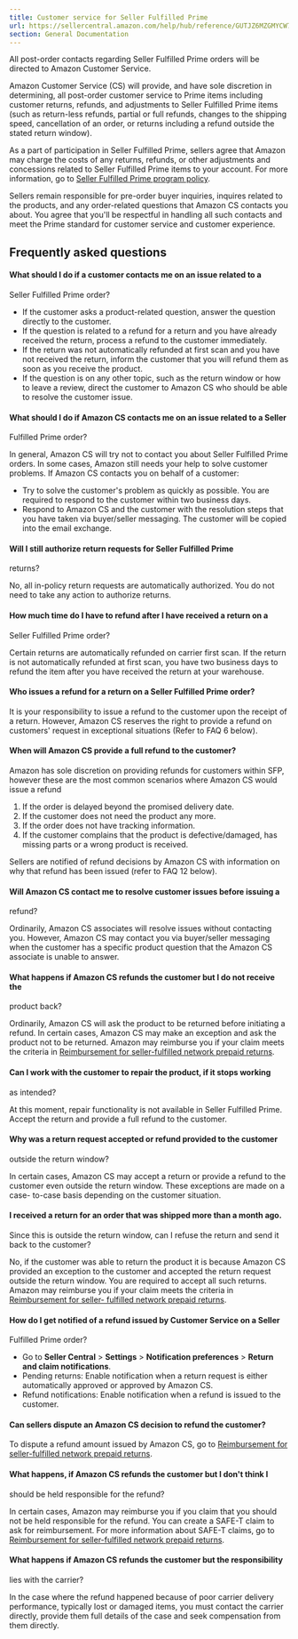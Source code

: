 ```yaml
---
title: Customer service for Seller Fulfilled Prime
url: https://sellercentral.amazon.com/help/hub/reference/GUTJZ6MZGMYCW7PW
section: General Documentation
---
```


All post-order contacts regarding Seller Fulfilled Prime orders will be
directed to Amazon Customer Service.

Amazon Customer Service (CS) will provide, and have sole discretion in
determining, all post-order customer service to Prime items including customer
returns, refunds, and adjustments to Seller Fulfilled Prime items (such as
return-less refunds, partial or full refunds, changes to the shipping speed,
cancellation of an order, or returns including a refund outside the stated
return window).

As a part of participation in Seller Fulfilled Prime, sellers agree that
Amazon may charge the costs of any returns, refunds, or other adjustments and
concessions related to Seller Fulfilled Prime items to your account. For more
information, go to [Seller Fulfilled Prime program
policy](/gp/help/G201812300).

Sellers remain responsible for pre-order buyer inquiries, inquires related to
the products, and any order-related questions that Amazon CS contacts you
about. You agree that you'll be respectful in handling all such contacts and
meet the Prime standard for customer service and customer experience.

## Frequently asked questions

#### What should I do if a customer contacts me on an issue related to a
Seller Fulfilled Prime order?

  * If the customer asks a product-related question, answer the question directly to the customer.
  * If the question is related to a refund for a return and you have already received the return, process a refund to the customer immediately.
  * If the return was not automatically refunded at first scan and you have not received the return, inform the customer that you will refund them as soon as you receive the product.
  * If the question is on any other topic, such as the return window or how to leave a review, direct the customer to Amazon CS who should be able to resolve the customer issue.

#### What should I do if Amazon CS contacts me on an issue related to a Seller
Fulfilled Prime order?

In general, Amazon CS will try not to contact you about Seller Fulfilled Prime
orders. In some cases, Amazon still needs your help to solve customer
problems. If Amazon CS contacts you on behalf of a customer:

  * Try to solve the customer's problem as quickly as possible. You are required to respond to the customer within two business days.
  * Respond to Amazon CS and the customer with the resolution steps that you have taken via buyer/seller messaging. The customer will be copied into the email exchange.

#### Will I still authorize return requests for Seller Fulfilled Prime
returns?

No, all in-policy return requests are automatically authorized. You do not
need to take any action to authorize returns.

#### How much time do I have to refund after I have received a return on a
Seller Fulfilled Prime order?

Certain returns are automatically refunded on carrier first scan. If the
return is not automatically refunded at first scan, you have two business days
to refund the item after you have received the return at your warehouse.

#### Who issues a refund for a return on a Seller Fulfilled Prime order?

It is your responsibility to issue a refund to the customer upon the receipt
of a return. However, Amazon CS reserves the right to provide a refund on
customers' request in exceptional situations (Refer to FAQ 6 below).

#### When will Amazon CS provide a full refund to the customer?

Amazon has sole discretion on providing refunds for customers within SFP,
however these are the most common scenarios where Amazon CS would issue a
refund  

  1. If the order is delayed beyond the promised delivery date.
  2. If the customer does not need the product any more.
  3. If the order does not have tracking information.
  4. If the customer complains that the product is defective/damaged, has missing parts or a wrong product is received.

Sellers are notified of refund decisions by Amazon CS with information on why
that refund has been issued (refer to FAQ 12 below).

#### Will Amazon CS contact me to resolve customer issues before issuing a
refund?

Ordinarily, Amazon CS associates will resolve issues without contacting you.
However, Amazon CS may contact you via buyer/seller messaging when the
customer has a specific product question that the Amazon CS associate is
unable to answer.

#### What happens if Amazon CS refunds the customer but I do not receive the
product back?

Ordinarily, Amazon CS will ask the product to be returned before initiating a
refund. In certain cases, Amazon CS may make an exception and ask the product
not to be returned. Amazon may reimburse you if your claim meets the criteria
in [Reimbursement for seller-fulfilled network prepaid
returns](/gp/help/G202175000).

#### Can I work with the customer to repair the product, if it stops working
as intended?

At this moment, repair functionality is not available in Seller Fulfilled
Prime. Accept the return and provide a full refund to the customer.

#### Why was a return request accepted or refund provided to the customer
outside the return window?

In certain cases, Amazon CS may accept a return or provide a refund to the
customer even outside the return window. These exceptions are made on a case-
to-case basis depending on the customer situation.

#### I received a return for an order that was shipped more than a month ago.
Since this is outside the return window, can I refuse the return and send it
back to the customer?

No, if the customer was able to return the product it is because Amazon CS
provided an exception to the customer and accepted the return request outside
the return window. You are required to accept all such returns. Amazon may
reimburse you if your claim meets the criteria in [Reimbursement for seller-
fulfilled network prepaid returns](/gp/help/G202175000).

#### How do I get notified of a refund issued by Customer Service on a Seller
Fulfilled Prime order?

  * Go to **Seller Central** > **Settings** > **Notification preferences** > **Return and claim notifications**.
  * Pending returns: Enable notification when a return request is either automatically approved or approved by Amazon CS.
  * Refund notifications: Enable notification when a refund is issued to the customer.

#### Can sellers dispute an Amazon CS decision to refund the customer?

To dispute a refund amount issued by Amazon CS, go to [Reimbursement for
seller-fulfilled network prepaid returns](/gp/help/G202175000).

#### What happens, if Amazon CS refunds the customer but I don't think I
should be held responsible for the refund?

In certain cases, Amazon may reimburse you if you claim that you should not be
held responsible for the refund. You can create a SAFE-T claim to ask for
reimbursement. For more information about SAFE-T claims, go to [Reimbursement
for seller-fulfilled network prepaid returns](/gp/help/G202175000).

#### What happens if Amazon CS refunds the customer but the responsibility
lies with the carrier?

In the case where the refund happened because of poor carrier delivery
performance, typically lost or damaged items, you must contact the carrier
directly, provide them full details of the case and seek compensation from
them directly.

